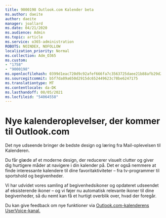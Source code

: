 ```yaml
---
title: 9000198 Outlook.com Kalender beta
ms.author: daeite
author: daeite
manager: joallard
ms.date: 04/21/2020
ms.audience: Admin
ms.topic: article
ms.service: o365-administration
ROBOTS: NOINDEX, NOFOLLOW
localization_priority: Normal
ms.collection: Adm_O365
ms.custom:
- "1758"
- "9000198"
ms.openlocfilehash: 0399d1eac720d9c92afef666fa7c3563725daee21b88afb29d2d3abdb1501b58
ms.sourcegitcommit: b5f7da89a650d2915dc652449623c78be6247175
ms.translationtype: MT
ms.contentlocale: da-DK
ms.lasthandoff: 08/05/2021
ms.locfileid: "54064558"
---
```

# <a name="new-calendar-experiences-coming-to-outlookcom"></a>Nye kalenderoplevelser, der kommer til Outlook.com

Det nye udseende bringer de bedste design og læring fra Mail-oplevelsen til Kalenderen.

Du får glæde af et moderne design, der reducerer visuelt clutter og giver dig hurtigere måder at navigere i din kalender på. Det er også nemmere at finde interessante kalendere til dine favoritaktiviteter – fra tv-programmer til sportshold og begivenheder.

Vi har udvidet vores samling af begivenhedsikoner og opdateret udseendet af eksisterende ikoner – og vi føjer nu automatisk relevante ikoner til dine begivenheder, så du nemt kan få et hurtigt overblik over, hvad der foregår.

Du kan give feedback om nye funktioner via [Outlook.com-kalenderens UserVoice-kanal.](https://go.microsoft.com/fwlink/?linkid=2103075)